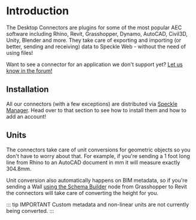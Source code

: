 # Introduction

The Desktop Connectors are plugins for some of the most popular AEC software including Rhino, Revit, Grasshopper, Dynamo, AutoCAD, Civil3D, Unity, Blender and more. They take care of exporting and importing (or better, sending and receiving) data to Speckle Web - without the need of using files!

Want to see a connector for an application we don't support yet? [Let us know in the forum!](https://speckle.community)

## Installation

All our connectors (with a few exceptions) are distributed via [Speckle Manager](/user/manager).
Head over to that section to see how to install them and how to add an account!

## Units

The connectors take care of unit conversions for geometric objects so you don't have to worry about that. For example, if you're sending a 1 foot long line from Rhino to an AutoCAD document in mm it will measure exactly 304.8mm.

Unit conversion also automatically happens on BIM metadata, so if you're sending a Wall [using the Schema Builder](/user/grasshopper.html#schema-builder) node from Grasshopper to Revit the connectors will take care of converting the height for you.

::: tip IMPORTANT
Custom metadata and non-linear units are not currently being converted.
:::
